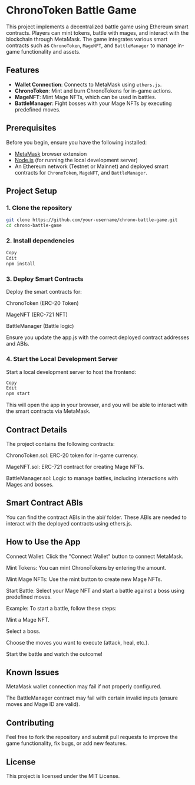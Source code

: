 # ChronoToken Battle Game

This project implements a decentralized battle game using Ethereum smart contracts. Players can mint tokens, battle with mages, and interact with the blockchain through MetaMask. The game integrates various smart contracts such as `ChronoToken`, `MageNFT`, and `BattleManager` to manage in-game functionality and assets.

## Features
- **Wallet Connection**: Connects to MetaMask using `ethers.js`.
- **ChronoToken**: Mint and burn ChronoTokens for in-game actions.
- **MageNFT**: Mint Mage NFTs, which can be used in battles.
- **BattleManager**: Fight bosses with your Mage NFTs by executing predefined moves.

## Prerequisites

Before you begin, ensure you have the following installed:
- [MetaMask](https://metamask.io/) browser extension
- [Node.js](https://nodejs.org/) (for running the local development server)
- An Ethereum network (Testnet or Mainnet) and deployed smart contracts for `ChronoToken`, `MageNFT`, and `BattleManager`.

## Project Setup

### 1. Clone the repository

```bash
git clone https://github.com/your-username/chrono-battle-game.git
cd chrono-battle-game
```

### 2. Install dependencies
```bash
Copy
Edit
npm install
```

### 3. Deploy Smart Contracts
Deploy the smart contracts for:

ChronoToken (ERC-20 Token)

MageNFT (ERC-721 NFT)

BattleManager (Battle logic)

Ensure you update the app.js with the correct deployed contract addresses and ABIs.

### 4. Start the Local Development Server
Start a local development server to host the frontend:

```bash
Copy
Edit
npm start
```
This will open the app in your browser, and you will be able to interact with the smart contracts via MetaMask.

## Contract Details
The project contains the following contracts:

ChronoToken.sol: ERC-20 token for in-game currency.

MageNFT.sol: ERC-721 contract for creating Mage NFTs.

BattleManager.sol: Logic to manage battles, including interactions with Mages and bosses.

## Smart Contract ABIs
You can find the contract ABIs in the abi/ folder. These ABIs are needed to interact with the deployed contracts using ethers.js.

## How to Use the App
Connect Wallet: Click the "Connect Wallet" button to connect MetaMask.

Mint Tokens: You can mint ChronoTokens by entering the amount.

Mint Mage NFTs: Use the mint button to create new Mage NFTs.

Start Battle: Select your Mage NFT and start a battle against a boss using predefined moves.

Example:
To start a battle, follow these steps:

Mint a Mage NFT.

Select a boss.

Choose the moves you want to execute (attack, heal, etc.).

Start the battle and watch the outcome!

## Known Issues
MetaMask wallet connection may fail if not properly configured.

The BattleManager contract may fail with certain invalid inputs (ensure moves and Mage ID are valid).

## Contributing
Feel free to fork the repository and submit pull requests to improve the game functionality, fix bugs, or add new features.

## License
This project is licensed under the MIT License.
